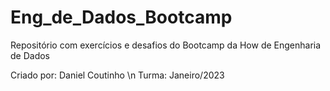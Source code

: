 # Eng_de_Dados_Bootcamp
Repositório com exercícios e desafios do Bootcamp da How de Engenharia de Dados

Criado por: Daniel Coutinho \n
Turma: Janeiro/2023
